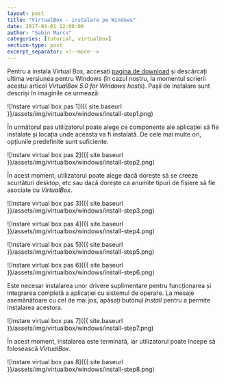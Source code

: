```yaml
---
layout: post
title: "VirtualBox - instalare pe Windows"
date: 2017-04-01 12:00:00
author: "Sabin Marcu"
categories: [tutorial, virtualbox]
section-type: post
excerpt_separator: <!--more-->
---
```


Pentru a instala Virtual Box, accesați [pagina de download](https://www.virtualbox.org/wiki/Downloads) și descărcați ultima versiunea pentru Windows (în cazul nostru, la momentul scrierii acestui articol _VirtualBox 5.0 for Windows hosts_). Pașii de instalare sunt descriși în imaginile ce urmează:

<!--more-->

![Instare virtual box pas 1]({{ site.baseurl }}/assets/img/virtualbox/windows/install-step1.png)

În următorul pas utilizatorul poate alege ce componente ale aplicației să fie instalate și locația unde aceasta va fi instalată. De cele mai multe ori, opțiunile predefinite sunt suficiente.

![Instare virtual box pas 2]({{ site.baseurl }}/assets/img/virtualbox/windows/install-step2.png)

În acest moment, utilizatorul poate alege dacă dorește să se creeze scurtături desktop, etc sau dacă dorește ca anumite tipuri de fișiere să fie asociate cu *VirtualBox*.

![Instare virtual box pas 3]({{ site.baseurl }}/assets/img/virtualbox/windows/install-step3.png)

![Instare virtual box pas 4]({{ site.baseurl }}/assets/img/virtualbox/windows/install-step4.png)

![Instare virtual box pas 5]({{ site.baseurl }}/assets/img/virtualbox/windows/install-step5.png)

![Instare virtual box pas 6]({{ site.baseurl }}/assets/img/virtualbox/windows/install-step6.png)

Este necesar instalarea unor drivere suplimentare pentru funcționarea și integrarea completă a aplicației cu sistemul de operare. La mesaje asemănătoare cu cel de mai jos, apăsați butonul *Install* pentru a permite instalarea acestora.

![Instare virtual box pas 7]({{ site.baseurl }}/assets/img/virtualbox/windows/install-step7.png)

În acest moment, instalarea este terminată, iar utilizatorul poate începe să folosească *VirtualBox*.

![Instare virtual box pas 8]({{ site.baseurl }}/assets/img/virtualbox/windows/install-step8.png)
